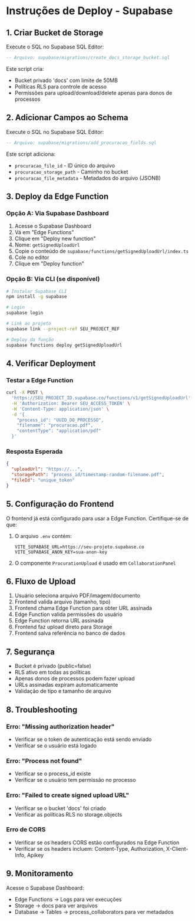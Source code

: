 # Instruções de Deploy - Supabase

## 1. Criar Bucket de Storage

Execute o SQL no Supabase SQL Editor:

```sql
-- Arquivo: supabase/migrations/create_docs_storage_bucket.sql
```

Este script cria:
- Bucket privado 'docs' com limite de 50MB
- Políticas RLS para controle de acesso
- Permissões para upload/download/delete apenas para donos de processos

## 2. Adicionar Campos ao Schema

Execute o SQL no Supabase SQL Editor:

```sql
-- Arquivo: supabase/migrations/add_procuracao_fields.sql
```

Este script adiciona:
- `procuracao_file_id` - ID único do arquivo
- `procuracao_storage_path` - Caminho no bucket
- `procuracao_file_metadata` - Metadados do arquivo (JSONB)

## 3. Deploy da Edge Function

### Opção A: Via Supabase Dashboard

1. Acesse o Supabase Dashboard
2. Vá em "Edge Functions"
3. Clique em "Deploy new function"
4. Nome: `getSignedUploadUrl`
5. Copie o conteúdo de `supabase/functions/getSignedUploadUrl/index.ts`
6. Cole no editor
7. Clique em "Deploy function"

### Opção B: Via CLI (se disponível)

```bash
# Instalar Supabase CLI
npm install -g supabase

# Login
supabase login

# Link ao projeto
supabase link --project-ref SEU_PROJECT_REF

# Deploy da função
supabase functions deploy getSignedUploadUrl
```

## 4. Verificar Deployment

### Testar a Edge Function

```bash
curl -X POST \
  'https://SEU_PROJECT_ID.supabase.co/functions/v1/getSignedUploadUrl' \
  -H 'Authorization: Bearer SEU_ACCESS_TOKEN' \
  -H 'Content-Type: application/json' \
  -d '{
    "process_id": "UUID_DO_PROCESSO",
    "filename": "procuracao.pdf",
    "contentType": "application/pdf"
  }'
```

### Resposta Esperada

```json
{
  "uploadUrl": "https://...",
  "storagePath": "process_id/timestamp-random-filename.pdf",
  "fileId": "unique_token"
}
```

## 5. Configuração do Frontend

O frontend já está configurado para usar a Edge Function. Certifique-se de que:

1. O arquivo `.env` contém:
   ```
   VITE_SUPABASE_URL=https://seu-projeto.supabase.co
   VITE_SUPABASE_ANON_KEY=sua-anon-key
   ```

2. O componente `ProcurationUpload` é usado em `CollaborationPanel`

## 6. Fluxo de Upload

1. Usuário seleciona arquivo PDF/imagem/documento
2. Frontend valida arquivo (tamanho, tipo)
3. Frontend chama Edge Function para obter URL assinada
4. Edge Function valida permissões do usuário
5. Edge Function retorna URL assinada
6. Frontend faz upload direto para Storage
7. Frontend salva referência no banco de dados

## 7. Segurança

- Bucket é privado (public=false)
- RLS ativo em todas as políticas
- Apenas donos de processos podem fazer upload
- URLs assinadas expiram automaticamente
- Validação de tipo e tamanho de arquivo

## 8. Troubleshooting

### Erro: "Missing authorization header"
- Verificar se o token de autenticação está sendo enviado
- Verificar se o usuário está logado

### Erro: "Process not found"
- Verificar se o process_id existe
- Verificar se o usuário tem permissão no processo

### Erro: "Failed to create signed upload URL"
- Verificar se o bucket 'docs' foi criado
- Verificar as políticas RLS no storage.objects

### Erro de CORS
- Verificar se os headers CORS estão configurados na Edge Function
- Verificar se os headers incluem: Content-Type, Authorization, X-Client-Info, Apikey

## 9. Monitoramento

Acesse o Supabase Dashboard:
- Edge Functions → Logs para ver execuções
- Storage → docs para ver arquivos
- Database → Tables → process_collaborators para ver metadados
